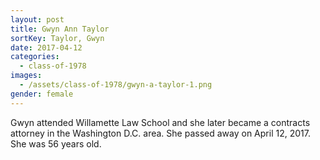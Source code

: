 ```yaml
---
layout: post
title: Gwyn Ann Taylor
sortKey: Taylor, Gwyn
date: 2017-04-12
categories:
  - class-of-1978
images:
  - /assets/class-of-1978/gwyn-a-taylor-1.png
gender: female
---
```

Gwyn attended Willamette Law School and she later became a contracts attorney in the Washington D.C. area.  She passed away on April 12, 2017.  She was 56 years old.
